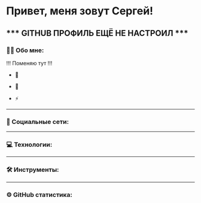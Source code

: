 
# Привет, меня зовут Сергей!
*** GITHUB ПРОФИЛЬ ЕЩЁ НЕ НАСТРОИЛ ***
---

### :man_technologist: Обо мне:

!!! Поменяю тут !!!

- :telescope: 

- :seedling: 

- :zap: 

---

### 🤝 Социальные сети:



---

### 💻 Технологии:



---

### 🛠 Инструменты:


</div>

---

<!-- ### 💻 Пройденные курсы:

| Курсы                                                           | Дата              |
| ----------------------------------------------------------------| :---------------: |
| -                                                               | xx/xxxx - xx/xxxx |

--- -->


### ⚙️ GitHub статистика:
